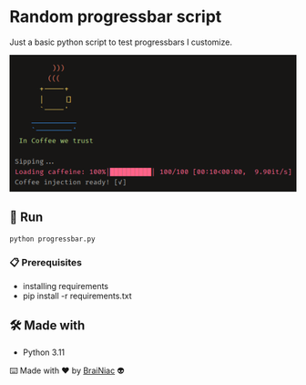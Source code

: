 # Random progressbar script

Just a basic  python script to test progressbars I customize.

![alt text](https://github.com/babyboydaprince/progressbar/blob/main/img/caffeine.png?raw=true)

## 🚀 Run

 ```
python progressbar.py
 ```
### 📋 Prerequisites

- installing requirements
- pip install -r requirements.txt

## 🛠️ Made with

- Python 3.11



⌨️ Made with ❤️ by [BraiNiac](https://github.com/babyboydaprince) 👽